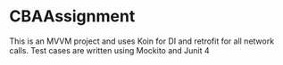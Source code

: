 # CBAAssignment

This is an MVVM project and uses Koin for DI and retrofit for all network calls. Test cases are written using Mockito and Junit 4
